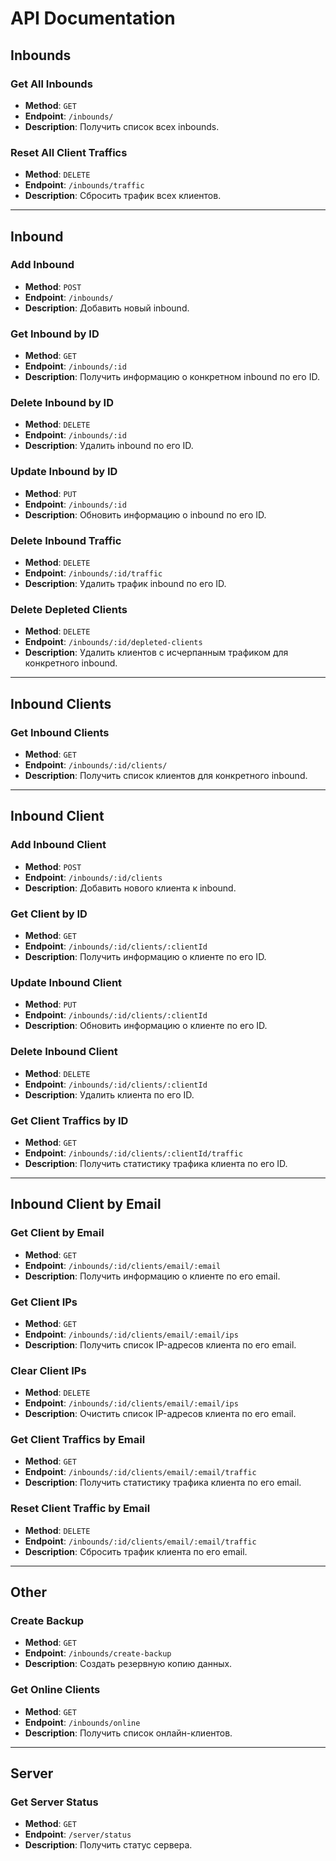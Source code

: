 # API Documentation

## Inbounds

### Get All Inbounds
- **Method**: `GET`
- **Endpoint**: `/inbounds/`
- **Description**: Получить список всех inbounds.

### Reset All Client Traffics
- **Method**: `DELETE`
- **Endpoint**: `/inbounds/traffic`
- **Description**: Сбросить трафик всех клиентов.

---

## Inbound

### Add Inbound
- **Method**: `POST`
- **Endpoint**: `/inbounds/`
- **Description**: Добавить новый inbound.

### Get Inbound by ID
- **Method**: `GET`
- **Endpoint**: `/inbounds/:id`
- **Description**: Получить информацию о конкретном inbound по его ID.

### Delete Inbound by ID
- **Method**: `DELETE`
- **Endpoint**: `/inbounds/:id`
- **Description**: Удалить inbound по его ID.

### Update Inbound by ID
- **Method**: `PUT`
- **Endpoint**: `/inbounds/:id`
- **Description**: Обновить информацию о inbound по его ID.

### Delete Inbound Traffic
- **Method**: `DELETE`
- **Endpoint**: `/inbounds/:id/traffic`
- **Description**: Удалить трафик inbound по его ID.

### Delete Depleted Clients
- **Method**: `DELETE`
- **Endpoint**: `/inbounds/:id/depleted-clients`
- **Description**: Удалить клиентов с исчерпанным трафиком для конкретного inbound.

---

## Inbound Clients

### Get Inbound Clients
- **Method**: `GET`
- **Endpoint**: `/inbounds/:id/clients/`
- **Description**: Получить список клиентов для конкретного inbound.

---

## Inbound Client

### Add Inbound Client
- **Method**: `POST`
- **Endpoint**: `/inbounds/:id/clients`
- **Description**: Добавить нового клиента к inbound.

### Get Client by ID
- **Method**: `GET`
- **Endpoint**: `/inbounds/:id/clients/:clientId`
- **Description**: Получить информацию о клиенте по его ID.

### Update Inbound Client
- **Method**: `PUT`
- **Endpoint**: `/inbounds/:id/clients/:clientId`
- **Description**: Обновить информацию о клиенте по его ID.

### Delete Inbound Client
- **Method**: `DELETE`
- **Endpoint**: `/inbounds/:id/clients/:clientId`
- **Description**: Удалить клиента по его ID.

### Get Client Traffics by ID
- **Method**: `GET`
- **Endpoint**: `/inbounds/:id/clients/:clientId/traffic`
- **Description**: Получить статистику трафика клиента по его ID.

---

## Inbound Client by Email

### Get Client by Email
- **Method**: `GET`
- **Endpoint**: `/inbounds/:id/clients/email/:email`
- **Description**: Получить информацию о клиенте по его email.

### Get Client IPs
- **Method**: `GET`
- **Endpoint**: `/inbounds/:id/clients/email/:email/ips`
- **Description**: Получить список IP-адресов клиента по его email.

### Clear Client IPs
- **Method**: `DELETE`
- **Endpoint**: `/inbounds/:id/clients/email/:email/ips`
- **Description**: Очистить список IP-адресов клиента по его email.

### Get Client Traffics by Email
- **Method**: `GET`
- **Endpoint**: `/inbounds/:id/clients/email/:email/traffic`
- **Description**: Получить статистику трафика клиента по его email.

### Reset Client Traffic by Email
- **Method**: `DELETE`
- **Endpoint**: `/inbounds/:id/clients/email/:email/traffic`
- **Description**: Сбросить трафик клиента по его email.

---

## Other

### Create Backup
- **Method**: `GET`
- **Endpoint**: `/inbounds/create-backup`
- **Description**: Создать резервную копию данных.

### Get Online Clients
- **Method**: `GET`
- **Endpoint**: `/inbounds/online`
- **Description**: Получить список онлайн-клиентов.

---

## Server

### Get Server Status
- **Method**: `GET`
- **Endpoint**: `/server/status`
- **Description**: Получить статус сервера.